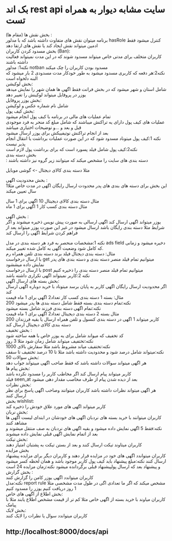 <h1>بک اند rest api سایت مشابه دیوار به همراه تست </h1>

بخش نقش ها (مقام ها) :
<br>
برنامه میتوان نقش های متفاوت داشته باشد که با مدلور hasRole کنترل میشود فقط ادمین میتواند نقش ایجاد کند یا نقش های ارتقا دهد 
<br>
بخش مسدود کردن کاربران (Ban):
<br>
کاربران متخلف برای مدتی خاص میتواند مسدود شوند که در این مدت نمیتواند فعالیت داشته باشند 
<br>
نکته1: مدلور notban مسدود بودن کاربران را چک میکند 
<br>
نکته2:هر دفعه که کاربری مسدود میشود به طور خودکار مدت مسدودی 2 بار میشود که البنه دلخواه است 
<br>
بخش لوکیشن:
<br>
شامل استان و شهر میشود که در بخش فرانت فقط اگهی ها همان شهر را نمایش میدهد یوزر در پروفایل میتواند لوکینش را تغییر دهد
<br>
بخش یوزر پروفایل:
<br>
شامل نام شماره عکس و لوکیشن <br>
بخش کیف پول:
<br>
تمام عملیات های مالی در برنامه با کبف پول انجام میشود
<br>
عملیات های کیف پول دارای یه تراکنش میباشند که شامل مبلغ کد منحر به فرد موجودی قبل و بعد و ...و توضیحات اختیاری میباشد
<br>
بعد از انجام تراکنش نوتیفییکش برای یوزر ارسال میشود
<br>
نکته 1:کیف پول میتوناد مسدود شود که در این صورت عملیات برداشت یا انتقال انجام پذیر نیست
<br>
نکته2:کیف پول شامل فیلد پسورد است که برای برداشت پول لازم است
<br>
بخش دسته بندی
<br>:
دسته بندی های سایت را مشخص میکند که میتوانند زیر گروه نیز داشته باشند<br>

مثلا دسته بندی کالای دیجتال -> گوشی موبایل<br>

بخش محدودیت اگهی :
<br>
این بخش برای دسته های بندی های پدر محدودت ارسال رایگان اگهی در مدت خاص مثلا1 سال تعیین میکند <br>

مثال دسته بندی کالای دیجیتال 10 اگهی برای 1 سال
<br>
مثال دسته بندی کسب کار 1 اگهی برای 1 ماه<br>

بخش اگهی :<br>
یوزر میتواند اگهی ارسال کند اگهی ارسالی به صورت پیش نویس ذخیره میشوند و اگر شرایط مثلا دسته بندی رایگان باشد ارسال میشود در غیر این صورت یوزر میتواند یعد از فراهم کردن شرایط اگهی را ارسال کند<br>

نکته 1:مشخصات منحصر به فرد هر دسته بندی در مدل ads field دخیره میشود و زمانی که کامل شود وضعیت اگهی به کامل شده تغییر میکند.<br>
مثال: دسته بندی دیجتال فیلد برند دسته بندی تلفن همراه رم<br>
با ارسال درخواست get میتوانیم تمام قیلد منصر دسته بندی و دسته بندی های پدر نمایش داده میششود<br>
با ارسال درخواست post میتوانیم تمام قیلد منصر دسته بندی را ذخیره کنیم<br>
نکته 2:کاربر نمیتواند اگهی تکراری داشته باشد<br>
بخش بسته های ارسال اگهی:<br>
اگر محدودیت ارسال رایگان اگهی کاربر به پایان برسد میتوناد با خرید دوباره اگهی ارسال کند<br>
مثال: بسته 1 دسته بندی کسب کار تعداد2 اگهی برای 1 ماه قیمت <br>200
نکته:تمام دسته بندی بسته فقط شامل دسته بندی ها پدر میشود<br>
نکته:تمام اگهی دسته بندی فرزند شامل بسته میشود<br>
مثال بسته 2 دسته بندی دیجیتال تعداد2 اگهی برای 1 ماه قیمت <br>200
کاربر میتواند 1 اگهی در دسته بندی کنسول و تلفن همراه ارسال یا بقیه فرزندان دسته بندی کالای دیجیتال ارسال کند<br>
بخش تخفیف :<br>
کد تخفیف که میواند شامل برای یه یوزر خاص با همه ساخته شود <br>
نکته:تختفیف میتواند شامل زمان شود مثلا 3 روز <br>
نکته:تختفیف میاند مشروط باشد مثلا سفارش بالای 1000 <br>
نکته:میتواند شامل درصد شود و محدودیت داشته باشد مثلا تا 10 درصد تختفیف تا سقف <br>50
بخش سوالات:<br>
هر اگهی میتواند سوالات داشته باشد که فقط صاحب اگهی مییتواند جواب دهد<br>
بخش پیام ها:<br>
کاربر میتواند پیام ارسال کند اگر مخاطب کاربر را مسدود نکرده باشد <br>
فیلد seen_at بعد از دیده شدن پیام از طرف مخاصب مقدار دهی میشود<br>
بخش نظرات:<br>
هر اگهی میتواند نظرات داشته باشد کاربران میتوانند وصاحب اگهی پاسخ برای نظر ارسال کنند <br>
بخش wishlist:<br>
کاربر میتواند اگهی های مورد علاق خودش را ذخیره کند<br>
بخش نربان:<br>
کاربران میتوانند با خرید بسته های نردبان اگهی های خودشان در ابتدای لیست اگهی ها مشاهد کنند <br>
نکته:فقط 5 اگهی نمایش داده میشود و بقیه اگهی های نردبان به صف منتقل میشوند و بعد از اتمام نمایش اگهی قبلی نمایش داده میشوند<br>
بخش تیکت:<br>
کاربران میتاوند تیکت ارسال کنند و بعد از بستن تیکت به پشتبان امتیاز دهند<br>
بخش مزایده <br>
کاربران میتواندد اگهی های خود در مزایده قرار دهند
و کاربران دیگر برای مزایده پیشنهاد ارسال کنند 
نکته:مبلغ پیشنهاد باید کیف پول کاربر موجود باشد و همان لحظه کسر میشود
و پیشنهاد بعد که ارسال پولپیشنهاد قبلی برگردانده میشود 
نکته:زمان مزایده 24 است 
بخش گزارش :<br>
کاربران میتواندد اگهی یوزر کامن را گزارش کنند <br>
نکته:مدل report rule مشخص میکند که اگر ما تعدادی اگی در طول مدت مشخصی مثلا 1 روز دریافت کنیم یوزر را مسدود کنیم <br>
بخش اطلاع از اگهی های خاص:<br>
کاربران میاوند با خرید بسته از اگهی خاص مثلا کم تر از قیمت مشخص اطلاع یابند مثلا با پیامک<br>
بخش لایک:<br>
کاربران میتواندد سوال یا نطرات را لایک کنند<br>
<h2>http://localhost:8000/docs/api</h2>
